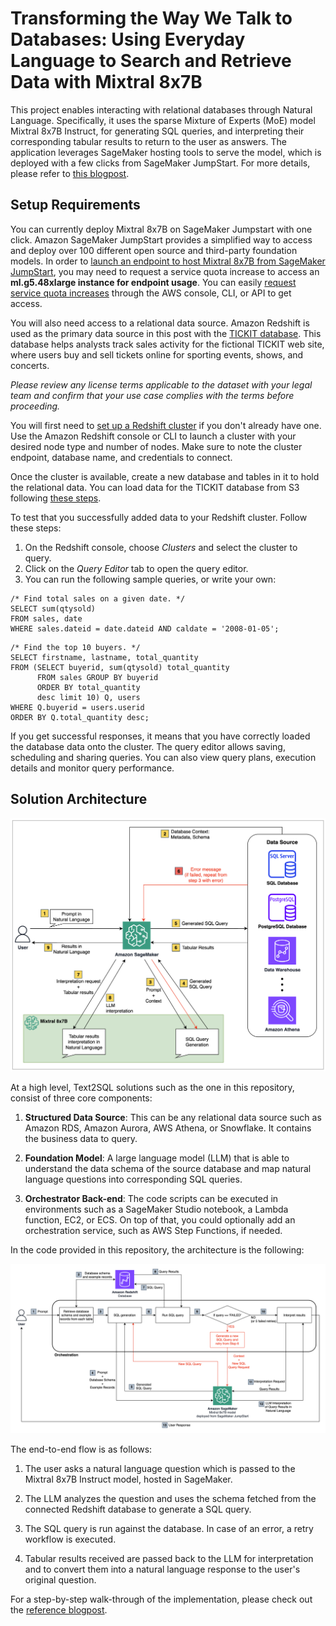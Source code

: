 # Transforming the Way We Talk to Databases: Using Everyday Language to Search and Retrieve Data with Mixtral 8x7B

This project enables interacting with relational databases through Natural Language. Specifically, it uses the sparse Mixture of Experts (MoE) model Mixtral 8x7B Instruct, for generating SQL queries, and interpreting their corresponding tabular results to return to the user as answers. The application leverages SageMaker hosting tools to serve the model, which is deployed with a few clicks from SageMaker JumpStart. For more details, please refer to [this blogpost]().

## Setup Requirements

You can currently deploy Mixtral 8x7B on SageMaker Jumpstart with one click. Amazon SageMaker JumpStart provides a simplified way to access and deploy over 100 different open source and third-party foundation models. In order to [launch an endpoint to host Mixtral 8x7B from SageMaker JumpStart](https://docs.aws.amazon.com/sagemaker/latest/dg/jumpstart-deploy.html), you may need to request a service quota increase to access an **ml.g5.48xlarge instance for endpoint usage**. You can easily [request service quota increases](https://docs.aws.amazon.com/servicequotas/latest/userguide/request-quota-increase.html) through the AWS console, CLI, or API to get access.

You will also need access to a relational data source. Amazon Redshift is used as the primary data source in this post with the [TICKIT database](https://docs.aws.amazon.com/redshift/latest/dg/c_sampledb.html). This database helps analysts track sales activity for the fictional TICKIT web site, where users buy and sell tickets online for sporting events, shows, and concerts.

_Please review any license terms applicable to the dataset with your legal team and confirm that your use case complies with the terms before proceeding._

You will first need to [set up a Redshift cluster](https://docs.aws.amazon.com/redshift/latest/gsg/rs-gsg-launch-sample-cluster.html) if you don't already have one. Use the Amazon Redshift console or CLI to launch a cluster with your desired node type and number of nodes. Make sure to note the cluster endpoint, database name, and credentials to connect.

Once the cluster is available, create a new database and tables in it to hold the relational data. You can load data for the TICKIT database from S3 following [these steps](https://docs.aws.amazon.com/redshift/latest/gsg/rs-gsg-create-sample-db.html).

To test that you successfully added data to your Redshift cluster. Follow these steps:

1. On the Redshift console, choose _Clusters_ and select the cluster to query.
2. Click on the _Query Editor_ tab to open the query editor.
3. You can run the following sample queries, or write your own:

```
/* Find total sales on a given date. */
SELECT sum(qtysold)
FROM sales, date
WHERE sales.dateid = date.dateid AND caldate = '2008-01-05';
```

```
/* Find the top 10 buyers. */
SELECT firstname, lastname, total_quantity
FROM (SELECT buyerid, sum(qtysold) total_quantity
      FROM sales GROUP BY buyerid
      ORDER BY total_quantity
      desc limit 10) Q, users
WHERE Q.buyerid = users.userid
ORDER BY Q.total_quantity desc;
```

If you get successful responses, it means that you have correctly loaded the database data onto the cluster. The query editor allows saving, scheduling and sharing queries. You can also view query plans, execution details and monitor query performance.

## Solution Architecture

![](docs/architecture1.png)

At a high level, Text2SQL solutions such as the one in this repository, consist of three core components:

1. **Structured Data Source**: This can be any relational data source such as Amazon RDS, Amazon Aurora, AWS Athena, or Snowflake. It contains the business data to query.

2. **Foundation Model**: A large language model (LLM) that is able to understand the data schema of the source database and map natural language questions into corresponding SQL queries.

3. **Orchestrator Back-end**: The code scripts can be executed in environments such as a SageMaker Studio notebook, a Lambda function, EC2, or ECS. On top of that, you could optionally add an orchestration service, such as AWS Step Functions, if needed.

In the code provided in this repository, the architecture is the following:

![](docs/architecture2.png)

The end-to-end flow is as follows:

1. The user asks a natural language question which is passed to the Mixtral 8x7B Instruct model, hosted in SageMaker.

2. The LLM analyzes the question and uses the schema fetched from the connected Redshift database to generate a SQL query.

3. The SQL query is run against the database. In case of an error, a retry workflow is executed.

4. Tabular results received are passed back to the LLM for interpretation and to convert them into a natural language response to the user's original question.

For a step-by-step walk-through of the implementation, please check out the [reference blogpost]().
